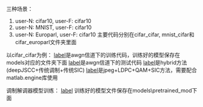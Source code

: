 三种场景：
1. user-N: cifar10, user-F: cifar10
2. user-N: MNIST, user-F: cifar10
3. user-N: Europarl, user-F: cifar10
主要代码分别在cifar_cifar, mnist_cifar和cifar_europarl文件夹里面

以cifar_cifar为例：
[label](cifar_cifar/cifar_cifar_noma_main.py)是awgn信道下的训练代码，训练好的模型保存在models对应的文件夹下面
[label](cifar_cifar/cifar_cifar_awgn_test.py)是awgn信道下的测试代码
[label](cifar_cifar/cifar_cifar_test_awgn_quanbitmod.py)是hybrid方法(deepJSCC+传统调制+传统SIC)
[label](cifar_cifar/cifar_cifar_test_awgn_jpegldpc.py)是jpeg+LDPC+QAM+SIC方法，需要配合matlab.engine库使用

调制解调器模型训练：
[label](2usr_modem_model_train.py)
训练好的模型文件保存在models\pretrained_mod下面